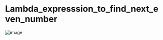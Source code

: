 # Lambda_expresssion_to_find_next_even_number
![image](https://user-images.githubusercontent.com/46570973/176098569-28d58bd9-2ace-45e1-931d-fe0de4eab10a.png)
